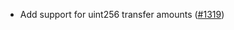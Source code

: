 *   Add support for uint256 transfer amounts ([#1319])

[#1319]: https://github.com/informalsystems/ibc-rs/issues/1319

